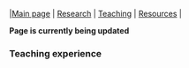 |[Main page](index.md)  |    [Research](Research)   | [Teaching](Teaching.md) |  [Resources](Resources.md) |

**Page is currently being updated**

### Teaching experience
